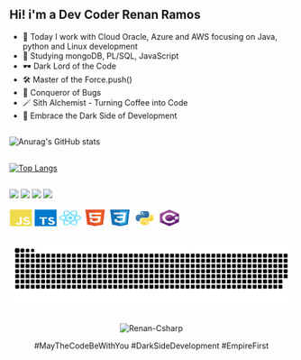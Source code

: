## Hi! i'm a Dev Coder Renan Ramos

- 🔭 Today I work with Cloud Oracle, Azure and AWS focusing on Java, python and Linux development
- 🌱 Studying mongoDB, PL/SQL, JavaScript
- 🕶️ Dark Lord of the Code
- 🛠️ Master of the Force.push()
- 🌟 Conqueror of Bugs
- 🪄 Sith Alchemist - Turning Coffee into Code
- 🚀 Embrace the Dark Side of Development



##
![Anurag's GitHub stats](https://github-readme-stats.vercel.app/api?username=renansramos&show_icons=true&theme=shadow_red)

## 
  [![Top Langs](https://github-readme-stats.vercel.app/api/top-langs/?username=renansramos&theme=shadow_red&show_icons=true&layout=compact)](https://github.com/anuraghazra/github-readme-stats)


##

<div>  
  <a href="https://www.instagram.com/renansramos" target="_blank"><img src="https://img.shields.io/badge/-Instagram-%23E4405F?style=for-the-badge&logo=instagram&logoColor=white" target="_blank"></a>
  <a href = "mailto:renanramo3@gmail.com"><img src="https://img.shields.io/badge/-Gmail-%23333?style=for-the-badge&logo=gmail&logoColor=white" target="_blank"></a>
  <a href="https://www.linkedin.com/in/renan-da-silva-ramos" target="_blank"><img src="https://img.shields.io/badge/-LinkedIn-%230077B5?style=for-the-badge&logo=linkedin&logoColor=white" target="_blank"></a>
  <a href="https://api.whatsapp.com/send?phone=5511951765007&text=Ol%C3%A1,%20eu%20encontrei%20seu%20n%C3%BAmero%20atrav%C3%A9s%20do%20GitHub!" target="_blank"><img src="https://img.shields.io/badge/WhatsApp-25D366?style=for-the-badge&logo=whatsapp&logoColor=white&logo=linkedin&logoColor=white" target="_blank"></a> 
</div>

<div style="display: inline_block"><br>
  <img align="center" alt="Renan-Js" height="30" width="40" src="https://raw.githubusercontent.com/devicons/devicon/master/icons/javascript/javascript-plain.svg">
  <img align="center" alt="Renan-Ts" height="30" width="40" src="https://raw.githubusercontent.com/devicons/devicon/master/icons/typescript/typescript-plain.svg">
  <img align="center" alt="Renan-React" height="30" width="40" src="https://raw.githubusercontent.com/devicons/devicon/master/icons/react/react-original.svg">
  <img align="center" alt="Renan-HTML" height="30" width="40" src="https://raw.githubusercontent.com/devicons/devicon/master/icons/html5/html5-original.svg">
  <img align="center" alt="Renan-CSS" height="30" width="40" src="https://raw.githubusercontent.com/devicons/devicon/master/icons/css3/css3-original.svg">
  <img align="center" alt="Renan-Python" height="30" width="40" src="https://raw.githubusercontent.com/devicons/devicon/master/icons/python/python-original.svg">
  <img align="center" alt="Renan-Csharp" height="30" width="40" src="https://raw.githubusercontent.com/devicons/devicon/master/icons/csharp/csharp-original.svg">  
</div>

##


<picture>
  <source media="(prefers-color-scheme: dark)" srcset="https://raw.githubusercontent.com/platane/platane/output/github-contribution-grid-snake-dark.svg">
  <source media="(prefers-color-scheme: light)" srcset="https://raw.githubusercontent.com/platane/platane/output/github-contribution-grid-snake.svg">
  <img alt="github contribution grid snake animation" src="https://raw.githubusercontent.com/platane/platane/output/github-contribution-grid-snake.svg">
</picture>


##

<div align="center">
  <img  alt="Renan-Csharp" height="200" width="200" src="https://media.giphy.com/media/26FL0ydLDEcARWY0g/giphy.gif)https://media.giphy.com/media/26FL0ydLDEcARWY0g/giphy.gif">
</div>
<p align="center" > #MayTheCodeBeWithYou #DarkSideDevelopment #EmpireFirst </p>


